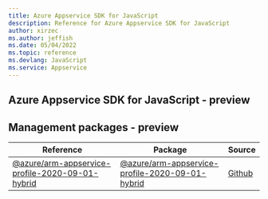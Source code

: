 ```yaml
---
title: Azure Appservice SDK for JavaScript
description: Reference for Azure Appservice SDK for JavaScript
author: xirzec
ms.author: jeffish
ms.date: 05/04/2022
ms.topic: reference
ms.devlang: JavaScript
ms.service: Appservice
---
```

## Azure Appservice SDK for JavaScript - preview
## Management packages - preview
| Reference | Package | Source |
|---|---|---|
|[@azure/arm-appservice-profile-2020-09-01-hybrid](javascript/api/overview/azure/arm-appservice-profile-2020-09-01-hybrid-readme)|[@azure/arm-appservice-profile-2020-09-01-hybrid](https://www.npmjs.com/package/@azure/arm-appservice-profile-2020-09-01-hybrid)|[Github](https://github.com/Azure/azure-sdk-for-js/blob/main/sdk/appservice/arm-appservice-profile-2020-09-01-hybrid)|

